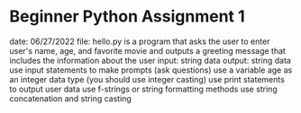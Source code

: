 # Beginner Python Assignment 1

date: 06/27/2022
file: hello.py is a program that asks the user to enter user's name,
age, and favorite movie and outputs a greeting message that includes the information about the user
input: string data
output: string data
use input statements to make prompts (ask questions)
use a variable age as an integer data type (you should use integer casting)
use print statements to output user data
use f-strings or string formatting methods
use string concatenation and string casting
